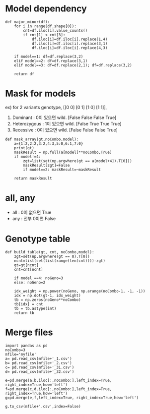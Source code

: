 # Model dependency
```
def major_minor(df):
    for i in range(df.shape[0]):
        cnt=df.iloc[i].value_counts()
        if cnt[1] < cnt[3]:
            df.iloc[i]=df.iloc[i].replace(1,4)
            df.iloc[i]=df.iloc[i].replace(3,1)
            df.iloc[i]=df.iloc[i].replace(4,3)

    if model==1: df=df.replace(3,2)
    elif model==2: df=df.replace(3,1)
    elif model==3: df=df.replace(2,1); df=df.replace(3,2)
    
    return df
```

# Mask for models
ex) for 2 variants genotype, [[0 0] [0 1] [1 0] [1 1]], 
1. Dominant : 0이 있으면 wild. [False False False  True]
1. Heterozygous : 1이 있으면 wild. [False  True  True  True]
1. Recessive : 0이 있으면 wild. [False False False  True]

```
def mask_array(gt,noCombo,model):
    a={1:2,2:2,3:2,4:3,5:0,6:1,7:0}
    print(gt)
    maskResult = np.full(a[model]**noCombo,True)
    if model!=4:
        zgt=list(set(np.argwhere(gt == a[model+4]).T[0]))
        maskResult[zgt]=False
        if model==2: maskResult=~maskResult

    return maskResult
```


# all, any

- all : 0이 없으면 True
- any : 전부 0이면 False

# Genotype table
```
def build_table(gt, cnt, noCombo,model):
    zgt=set(np.argwhere(gt == 0).T[0])
    ncnt=list(set(list(range(len(cnt))))-zgt)
    gt=gt[ncnt]
    cnt=cnt[ncnt]

    if model ==4: noGeno=3
    else: noGeno=2

    idx_weight = np.power(noGeno, np.arange(noCombo-1, -1, -1))
    idx = np.dot(gt-1, idx_weight)
    tb = np.zeros(noGeno**noCombo)
    tb[idx] = cnt
    tb = tb.astype(int)
    return tb
```

# Merge files
```
import pandas as pd
noCombo=3
mfile='myfile'
a= pd.read_csv(mfile+'_1.csv')
b= pd.read_csv(mfile+'_2.csv')
c= pd.read_csv(mfile+'_31.csv')
d= pd.read_csv(mfile+'_32.csv')

e=pd.merge(a,b.iloc[:,noCombo:],left_index=True, right_index=True,how='left')
f=pd.merge(c,d.iloc[:,noCombo:],left_index=True, right_index=True,how='left')
g=pd.merge(e,f,left_index=True, right_index=True,how='left')

g.to_csv(mfile+'.csv',index=False)
```
